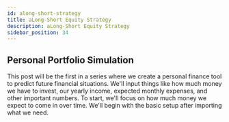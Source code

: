 ```yaml
---
id: along-short-strategy
title: aLong-Short Equity Strategy
description: aLong-Short Equity Strategy
sidebar_position: 34
---
```


## Personal Portfolio Simulation

This post will be the first in a series where we create a personal finance tool to predict future financial situations. We'll input things like how much money we have to invest, our yearly income, expected monthly expenses, and other important numbers. To start, we'll focus on how much money we expect to come in over time. We'll begin with the basic setup after importing what we need.
